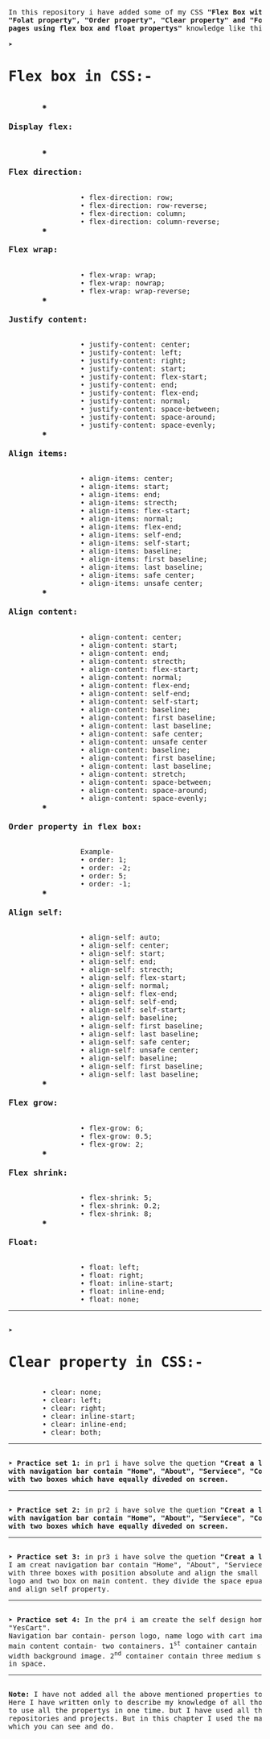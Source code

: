 <pre>
In this repository i have added some of my CSS<b> "Flex Box with there all propertys",
"Folat property", "Order property", "Clear property" and "Four practice sets with home
pages using flex box and float propertys"</b> knowledge like this-

&#10148; <h1><b>Flex box in CSS:-</b></h1>
        &#x273A; <h3><b>Display flex:</b></h3>
        &#x273A; <h3><b>Flex direction:</b></h3>
                 &#x2022; flex-direction: row;
                 &#x2022; flex-direction: row-reverse;
                 &#x2022; flex-direction: column;
                 &#x2022; flex-direction: column-reverse;
        &#x273A; <h3><b>Flex wrap:</b></h3>
                 &#x2022; flex-wrap: wrap; 
                 &#x2022; flex-wrap: nowrap; 
                 &#x2022; flex-wrap: wrap-reverse; 
        &#x273A; <h3><b>Justify content:</b></h3>
                 &#x2022; justify-content: center;  
                 &#x2022; justify-content: left;  
                 &#x2022; justify-content: right;  
                 &#x2022; justify-content: start;  
                 &#x2022; justify-content: flex-start;  
                 &#x2022; justify-content: end;  
                 &#x2022; justify-content: flex-end;  
                 &#x2022; justify-content: normal;  
                 &#x2022; justify-content: space-between;  
                 &#x2022; justify-content: space-around;  
                 &#x2022; justify-content: space-evenly;  
        &#x273A; <h3><b>Align items:</b></h3>
                 &#x2022; align-items: center;  
                 &#x2022; align-items: start;  
                 &#x2022; align-items: end;  
                 &#x2022; align-items: strecth;  
                 &#x2022; align-items: flex-start;  
                 &#x2022; align-items: normal;  
                 &#x2022; align-items: flex-end;  
                 &#x2022; align-items: self-end;  
                 &#x2022; align-items: self-start;  
                 &#x2022; align-items: baseline;
                 &#x2022; align-items: first baseline;
                 &#x2022; align-items: last baseline; 
                 &#x2022; align-items: safe center;
                 &#x2022; align-items: unsafe center;
        &#x273A; <h3><b>Align content:</b></h3>
                 &#x2022; align-content: center;  
                 &#x2022; align-content: start;  
                 &#x2022; align-content: end;  
                 &#x2022; align-content: strecth;  
                 &#x2022; align-content: flex-start;  
                 &#x2022; align-content: normal;  
                 &#x2022; align-content: flex-end;  
                 &#x2022; align-content: self-end;  
                 &#x2022; align-content: self-start;  
                 &#x2022; align-content: baseline;
                 &#x2022; align-content: first baseline;
                 &#x2022; align-content: last baseline; 
                 &#x2022; align-content: safe center;
                 &#x2022; align-content: unsafe center
                 &#x2022; align-content: baseline;
                 &#x2022; align-content: first baseline;
                 &#x2022; align-content: last baseline; 
                 &#x2022; align-content: stretch; 
                 &#x2022; align-content: space-between;  
                 &#x2022; align-content: space-around;  
                 &#x2022; align-content: space-evenly;
        &#x273A; <h3><b>Order property in flex box:</b></h3>
                 Example-
                 &#x2022; order: 1; 
                 &#x2022; order: -2; 
                 &#x2022; order: 5; 
                 &#x2022; order: -1; 
        &#x273A; <h3><b>Align self:</b></h3>
                 &#x2022; align-self: auto;  
                 &#x2022; align-self: center;  
                 &#x2022; align-self: start;  
                 &#x2022; align-self: end;  
                 &#x2022; align-self: strecth;  
                 &#x2022; align-self: flex-start;  
                 &#x2022; align-self: normal;  
                 &#x2022; align-self: flex-end;  
                 &#x2022; align-self: self-end;  
                 &#x2022; align-self: self-start;  
                 &#x2022; align-self: baseline;
                 &#x2022; align-self: first baseline;
                 &#x2022; align-self: last baseline; 
                 &#x2022; align-self: safe center;
                 &#x2022; align-self: unsafe center;
                 &#x2022; align-self: baseline;
                 &#x2022; align-self: first baseline;
                 &#x2022; align-self: last baseline;  
        &#x273A; <h3><b>Flex grow:</b></h3>
                 &#x2022; flex-grow: 6;  
                 &#x2022; flex-grow: 0.5;  
                 &#x2022; flex-grow: 2;  
        &#x273A; <h3><b>Flex shrink:</b></h3>
                 &#x2022; flex-shrink: 5;  
                 &#x2022; flex-shrink: 0.2;  
                 &#x2022; flex-shrink: 8;  
        &#x273A; <h3><b>Float:</b></h3>
                 &#x2022; float: left;
                 &#x2022; float: right;
                 &#x2022; float: inline-start;
                 &#x2022; float: inline-end;
                 &#x2022; float: none;<hr>
&#10148; <h1><b>Clear property in CSS:-</b></h1>
        &#x2022; clear: none;
        &#x2022; clear: left;
        &#x2022; clear: right;
        &#x2022; clear: inline-start;
        &#x2022; clear: inline-end; 
        &#x2022; clear: both; <hr> 
&#10148; <b>Practice set 1:</b> in pr1 i have solve the quetion <b>"Creat a layout using float
with navigation bar contain "Home", "About", "Serviece", "Contact Us" and main content
with two boxes which have equally diveded on screen. </b> <hr>  
&#10148; <b>Practice set 2:</b> in pr2 i have solve the quetion <b>"Creat a layout using flexbox
with navigation bar contain "Home", "About", "Serviece", "Contact Us" and main content
with two boxes which have equally diveded on screen. </b> <hr> 
&#10148; <b>Practice set 3:</b> in pr3 i have solve the quetion <b>"Creat a layout using flexbox</b>
I am creat navigation bar contain "Home", "About", "Serviece", "Contact Us" and main content
with three boxes with position absolute and align the small box in the navigation bar as a
logo and two box on main content. they divide the space epually using top, bottom, left, right
and align self property. <hr> 
&#10148; <b>Practice set 4:</b> In the pr4 i am create the self design home page of e-commerce company
"YesCart".
Navigation bar contain- person logo, name logo with cart image and "Home", "About", "Serviece" 
main content contain- two containers. 1<sup>st</sup> container cantain the paragraph and the full
width background image. 2<sup>nd</sup> container contain three medium size images with align eqully
in space.
<hr> 
<b>Note:</b> I have not added all the above mentioned properties to this repository.
Here I have written only to describe my knowledge of all those properties. becouse it is not able
to use all the propertys in one time. but I have used all those properties further in many
repositories and projects. But in this chapter I used the maximum properties given above
which you can see and do.
</pre>
